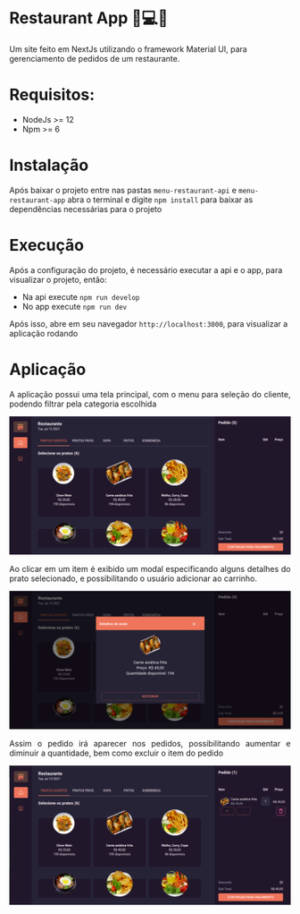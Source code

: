 # Restaurant App :hamburger::computer::iphone:

Um site feito em NextJs utilizando o framework Material UI, para gerenciamento de pedidos de um restaurante.

# Requisitos:
- NodeJs >= 12
- Npm >= 6

# Instalação

Após baixar o projeto entre nas pastas `menu-restaurant-api` e `menu-restaurant-app` abra o terminal e digite `npm install` para baixar as dependências necessárias para o projeto

# Execução

Após a configuração do projeto, é necessário executar a api e o app, para visualizar o projeto, então:

- Na api execute `npm run develop`
- No app execute `npm run dev`

Após isso, abre em seu navegador `http://localhost:3000`, para visualizar a aplicação rodando

# Aplicação

<p align="center">
<p align="justify"> A aplicação possui uma tela principal, com o menu para seleção do cliente, podendo filtrar pela categoria escolhida </p>

![Tela Principal](images/tela_principal.png)

<p align="justify">Ao clicar em um item é exibido um modal especificando alguns detalhes do prato selecionado, e possibilitando o usuário adicionar ao carrinho.</p>

![Modal](images/modal.png)

<p align="justify">Assim o pedido irá aparecer nos pedidos, possibilitando aumentar e diminuir a quantidade, bem como excluir o item do pedido</p>

![Modal](images/carrinho.png)

</p>